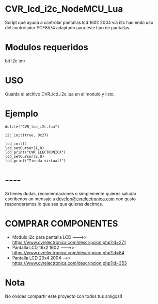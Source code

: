 # CVR_lcd_i2c_NodeMCU_Lua
Script que ayuda a controlar pantallas lcd 1602 2004 vía i2c haciendo uso del controlador PCF8574 adaptado para este tipo de pantallas.

# Modulos requeridos
bit   i2c   tmr

# USO
Guarda el archivo CVR_lcd_i2c.lua en el modulo y listo.

# Ejemplo
```
dofile("CVR_lcd_i2c.lua")

i2c_init(true, 0x27)

lcd_init() 
lcd_setCursor(1,0) 
lcd_print("CVR ELECTRONICA") 
lcd_setCursor(2,0) 
lcd_print("Tienda virtual!") 
```
# ----
Si tienes dudas, recomendaciones o simplemente quieres saludar escribenos un mensaje a develop@cvrelectronica.com con gusto responderemos lo que sea que quieras decirnos.

# COMPRAR COMPONENTES
- Modulo i2c para pantalla LCD --->> https://www.cvrelectronica.com/descripcion.php?id=271
- Pantalla LCD 16x2 1602 --->> https://www.cvrelectronica.com/descripcion.php?id=84
- Pantalla LCD 20x4 2004 -->> https://www.cvrelectronica.com/descripcion.php?id=353

# Nota
No olvides compartir este proyecto con todos tus amigos!! 
